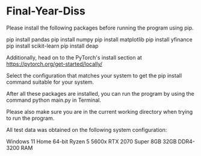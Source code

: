 # Final-Year-Diss

Please install the following packages before running the program using pip.

pip install pandas
pip install numpy
pip install matplotlib
pip install yfinance
pip install scikit-learn
pip install deap

Additionally, head on to the PyTorch's install section at 
https://pytorch.org/get-started/locally/

Select the configuration that matches your system to get the pip install command 
suitable for your system.

After all these packages are installed, you can run the program by using 
the command python main.py in Terminal. 

Please also make sure you are in the current working directory when trying to run the program.

All test data was obtained on the following system configuration:

Windows 11 Home 64-bit
Ryzen 5 5600x
RTX 2070 Super 8GB
32GB DDR4-3200 RAM

